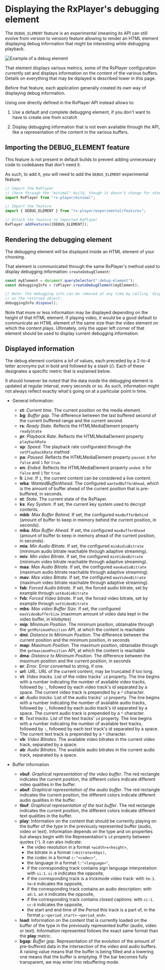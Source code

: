 # Displaying the RxPlayer's debugging element

The `DEBUG_ELEMENT` feature is an experimental (meaning its API can still evolve
from version to version) feature allowing to render an HTML element displaying
debug information that might be interesting while debugging playback.

![Example of a debug element](../../static/img/debug_elt.png)

That element displays various metrics, some of the RxPlayer configuration
currently set and displays information on the content of the various buffers.
Details on everything that may be diplayed is described lower in this page.

Before that feature, each application generally created its own way of
displaying debug information.

Using one directly defined in the RxPlayer API instead allows to:

  1. Use a default and complete debugging element, if you don't want to have to
     create one from scratch

  2. Display debugging information that is not even available through the API,
     like a representation of the content in the various buffers.


## Importing the DEBUG\_ELEMENT feature

This feature is not present in default builds to prevent adding unnecessary code
to codebases that don't need it.

As such, to add it, you will need  to add the `DEBUG_ELEMENT` experimental
feature:
```js
// Import the RxPlayer
// (here through the "minimal" build, though it doesn't change for other builds)
import RxPlayer from "rx-player/minimal";

// Import the feature
import { DEBUG_ELEMENT } from "rx-player/experimental/features";

// Attach the feature to imported RxPlayer
RxPlayer.addFeatures([DEBUG_ELEMENT]);
```


## Rendering the debugging element

The debugging element will be displayed inside an HTML element of your choosing.

That element is communicated through the same RxPlayer's method used to display
debugging information: `createDebugElement`:
```js
const myElement = document.querySelector(".debug-element");
const debuggingInfo = rxPlayer.createDebugElement(myElement);

// Note: the debugging info can be removed at any time by calling `dispose`
// on the returned object:
debuggingInfo.dispose();
```

Note that more or less information may be displayed depending on the height of
that HTML element. If playing video, it would be a good default to communicate
an HTML element of the same size than the video element on which the content
plays. Ultimately, only the upper left corner of that element should be used
to display current debugging information.


## Displayed information

The debug element contains a lof of values, each preceded by a 2-to-4 letter
acronyms put in bold and followed by a slash (/). Each of these designates a
specific metric that is explained below.

It should however be noted that the data inside the debugging element is updated
at regular interval, every seconds or so. As such, information might not always
reflect exactly what's going on at a particular point in time.

  - General information:
    - **ct**: _Current time_. The current position on the media element.
    - **bg**: _Buffer gap_. The difference between the last buffered second of the current buffered range and the current second.
    - **rs**: _Ready State_. Reflects the  HTMLMediaElement property `readyState`
    - **pr**: _Playback Rate_. Reflects the  HTMLMediaElement property `playbackRate`
    - **sp**: _Speed_. The playback rate configurated through the `setPlaybackRate` method
    - **pa**: _Paused_. Reflects the  HTMLMediaElement property `paused`. `0` for `false` and `1` for `true`.
    - **en**: _Ended_. Reflects the  HTMLMediaElement property `ended`. `0` for `false` and `1` for `true`.
    - **li**: _Live_. If `1`, the current content can be considered a live content.
    - **wba**: _WantedBufferAhead_. The configured `wantedBufferAhead`, which is the amount of buffer ahead of the current position that is pre-buffered, in seconds.
    - **st**: _State_. The current state of the RxPlayer.
    - **ks**: _Key System_. If set, the current key system used to decrypt contents.
    - **mbb**: _Max Buffer Behind_. If set, the configured `maxBufferBehind` (amount of buffer to keep in memory behind the current position, in seconds).
    - **mba**: _Max Buffer Ahead_. If set, the configured `maxBufferAhead` (amount of buffer to keep in memory ahead of the current position, in seconds).
    - **mia**: _Min Audio Bitrate_. If set, the configured `minAudioBitrate` (minimum audio bitrate reachable through adaptive streaming).
    - **miv**: _Min video Bitrate_. If set, the configured `minVideoBitrate` (minimum video bitrate reachable through adaptive streaming).
    - **maa**: _Max Audio Bitrate_. If set, the configured `maxAudioBitrate` (maximum audio bitrate reachable through adaptive streaming).
    - **mav**: _Max video Bitrate_. If set, the configured `maxVideoBitrate` (maximum video bitrate reachable through adaptive streaming).
    - **fab**: _Forced Audio bitrate_. If set, the forced audio bitrate, set by example through `setAudioBitrate`
    - **fvb**: _Forced Video bitrate_. If set, the forced video bitrate, set by example through `setVideoBitrate`
    - **mbs**: _Max video Buffer Size_. If set, the configured `maxVideoBufferSize` (maximum amount of video data kept in the video buffer, in kilobytes)
    - **mip**: _Minimum Position_. The minimum position, obtainable through the `getMinimumPosition` API, at which the content is reachable
    - **dmi**: _Distance to Minimum Position_. The difference between the current position and the minimum position, in seconds
    - **map**: _Maximum Position_. The maximum position, obtainable through the `getmaximumPosition` API, at which the content is reachable
    - **dma**: _Distance to Minimum Position_. The difference between the maximum position and the current position, in seconds
    - **er**: _Error_. Error converted to string, if one.
    - **url**: _URL_. URL of the current content, may be truncated if too long.
    - **vt**: _Video tracks_. List of the video tracks' `id` property. The line begins with a number indicating the number of available video tracks, followed by `:`, followed by each video track's id separated by a space. The current video track is prepended by a `*` character.
    - **at**: _Audio tracks_. List of the audio tracks' `id` property. The line begins with a number indicating the number of available audio tracks, followed by `:`, followed by each audio track's id separated by a space. The current audio track is prepended by a `*` character.
    - **tt**: _Text tracks_. List of the text tracks' `id` property. The line begins with a number indicating the number of available text tracks, followed by `:`, followed by each text track's id separated by a space. The current text track is prepended by a `*` character.
    - **vb**: _Video Bitrates_. The available video bitrates in the current video track, separated by a space.
    - **ab**: _Audio Bitrates_. The available audio bitrates in the current audio track, separated by a space.

  - Buffer information
    - **vbuf**: _Graphical representation of the video buffer_. The red rectangle indicates the current position, the different colors indicate different video qualities in the buffer.
    - **abuf**: _Graphical representation of the audio buffer_. The red rectangle indicates the current position, the different colors indicate different audio qualities in the buffer.
    - **tbuf**: _Graphical representation of the text buffer_. The red rectangle indicates the current position, the different colors indicate different text qualities in the buffer.
    - **play**: Information on the content that should be currently playing on the buffer of the type in the previously represented buffer (audio, video or text). Information depends on the type and on properties but always begin with the Representation's `id` property between quotes (`"`).
      It can also indicate:
        - the video resolution in a format `<width>x<height>`,
        - the bitrate in a format `(<bitrate>kbps)`,
        - the codec in a format `c:"<codec>"`,
        - the language in a format `l:"<language>"`,
        - if the corresponding track contains sign language interpretation: with `si:1`. `si:0` indicates the opposite,
        - if the corresponding track is a trickmode video track: with `tm:1`. `tm:0` indicates the opposite,
        - if the corresponding track contains an audio description: with `ad:1`. `ad:0` indicates the opposite,
        - if the corresponding track contains closed captions: with `cc:1`. `cc:0` indicates the opposite,
        - the start and end time of the Period this track is a part of, in the format `p:<period_start>-<period_end>`.
    - **load**: Information on the content that is currently loaded on the buffer of the type in the previously represented buffer (audio, video or text). Information represented follows the exact same format than the **play** metric.
    - **bgap**: _Buffer gap_. Representation of the evolution of the amount of pre-buffered data in the intersection of the video and audio buffers. A raising value means that the buffer is being filled and a lowering one means that the buffer is emptying. If the bar becomes fully transparent, we may enter into rebuffering mode.
